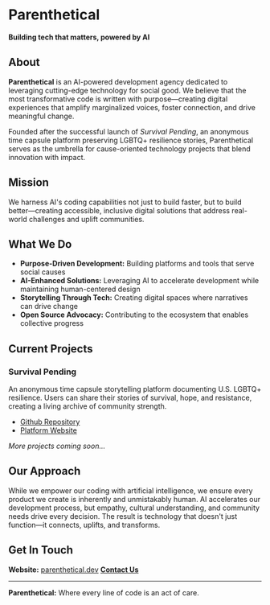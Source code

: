 # Parenthetical  
**Building tech that matters, powered by AI**

## About  
**Parenthetical** is an AI-powered development agency dedicated to leveraging cutting-edge technology for social good. We believe that the most transformative code is written with purpose—creating digital experiences that amplify marginalized voices, foster connection, and drive meaningful change.

Founded after the successful launch of *Survival Pending*, an anonymous time capsule platform preserving LGBTQ+ resilience stories, Parenthetical serves as the umbrella for cause-oriented technology projects that blend innovation with impact.

## Mission  
We harness AI's coding capabilities not just to build faster, but to build better—creating accessible, inclusive digital solutions that address real-world challenges and uplift communities.

## What We Do  
- **Purpose-Driven Development:** Building platforms and tools that serve social causes  
- **AI-Enhanced Solutions:** Leveraging AI to accelerate development while maintaining human-centered design  
- **Storytelling Through Tech:** Creating digital spaces where narratives can drive change  
- **Open Source Advocacy:** Contributing to the ecosystem that enables collective progress  

## Current Projects  
### Survival Pending 
An anonymous time capsule storytelling platform documenting U.S. LGBTQ+ resilience. Users can share their stories of survival, hope, and resistance, creating a living archive of community strength.
- [Github Repository](https://github.com/parenthetical-dev/survivalpending)
- [Platform Website](https://survivalpending.com) 

*More projects coming soon...*

## Our Approach  
While we empower our coding with artificial intelligence, we ensure every product we create is inherently and unmistakably human. AI accelerates our development process, but empathy, cultural understanding, and community needs drive every decision. The result is technology that doesn't just function—it connects, uplifts, and transforms.

## Get In Touch  
**Website:** [parenthetical.dev](http://parenthetical.dev) 
[**Contact Us**](mailto:contact@parenthetical.dev)

---

**Parenthetical:** Where every line of code is an act of care.
